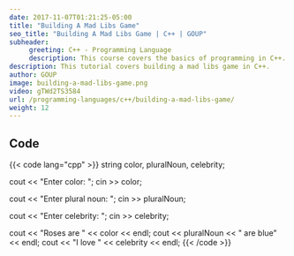 ```yaml
---
date: 2017-11-07T01:21:25-05:00
title: "Building A Mad Libs Game"
seo_title: "Building A Mad Libs Game | C++ | GOUP"
subheader:
     greeting: C++ - Programming Language
     description: This course covers the basics of programming in C++. Work your way through the videos/articles and I'll teach you everything you need to know to start your programming journey!
description: This tutorial covers building a mad libs game in C++.
author: GOUP
image: building-a-mad-libs-game.png
video: gTWd2TS3584
url: /programming-languages/c++/building-a-mad-libs-game/
weight: 12
---
```


## Code

{{< code lang="cpp" >}}
string color, pluralNoun, celebrity;

cout << "Enter color: ";
cin >> color;

cout << "Enter plural noun: ";
cin >> pluralNoun;

cout << "Enter celebrity: ";
cin >> celebrity;


cout << "Roses are " << color << endl;
cout << pluralNoun << " are blue" << endl;
cout << "I love " << celebrity << endl;
{{< /code >}}